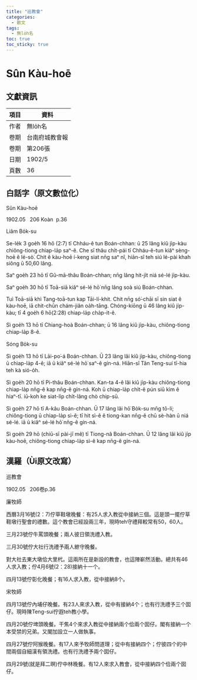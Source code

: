 ```yaml
---
title: "巡教會"
categories:
  - 散文
tags:
  - 無lo̍h名
toc: true
toc_sticky: true
---
```


# Sûn Kàu-hoē

## 文獻資訊

| 項目 | 資料 |
|---|---|
| 作者 | 無lo̍h名 |
| 卷期 | 台南府城教會報 |
| 卷期 | 第206張 |
| 日期 | 1902/5 |
| 頁數 | 36 |

## 白話字（原文數位化）

Sûn Kàu-hoē

1902.05   206 Koàn  p.36

Liâm Bo̍k-su

Se-le̍k 3 goe̍h 16 hō (2:7) tī Chháu-ê tun Boán-chhan: ū 25 lâng kiû ji̍p-kàu chiông-tiong chiap-la̍p saⁿ-ê. Che sī thâu chi̍t-pái tī Chháu-ê-tun kiâⁿ sèng-hoē ê lé-sò͘. Chit ê kàu-hoē í-keng siat nn̄g saⁿ nî, hiān-sî teh siú lé-pài khah siông ū 50,60 lâng.

Saⁿ goe̍h 23 hō tī Gû-mā-thâu Boán-chhan; nn̄g lâng hit-ji̍t niá sé-lé ji̍p-kàu.

Saⁿ goe̍h 30 hō tī Toā-siā kiâⁿ sé-lé hō͘ nn̄g lâng soà siú Boán-chhan.

Tuì Toā-siā khì Tang-toā-tun kap Tāi-lí-khit. Chit nn̄g só͘-chāi sī sin siat ê kàu-hoē, iā chit-chūn chám-jiân oa̍h-tāng. Chóng-kiōng ū 46 lâng kiû ji̍p-kàu; tī 4 goe̍h 6 hō(2:28) chiap-la̍p cha̍p-it-ê.

Sì goe̍h 13 hō tī Chiang-hoà Boán-chhan; ū 16 lâng kiû ji̍p-kàu, chiông-tiong chiap-la̍p 8-ê.

Sóng Bo̍k-su

Sì goe̍h 13 hō tī Lāi-po͘-á Boán-chhan. Ū 23 lâng lâi kiû ji̍p-kàu, chiông-tiong ū chiap-la̍p 4-ê; iā ū kiâⁿ sé-lé hō͘ saⁿ-ê gín-ná. Hiān-sî Tân Teng-suí tī-hia teh kà sió-o̍h.

Sì goe̍h 20 hō tī Pi-thâu Boán-chhan. Kan-ta 4-ê lâi kiû ji̍p-kàu chiông-tiong chiap-la̍p nn̄g-ê kap nn̄g-ê gín-ná. Koh ū chiap-la̍p chi̍t-ê pún siū kìm ê hiaⁿ-tī. iū-koh ke siat-li̍p chi̍t-lâng chò chip-sū.

Sì goe̍h 27 hō tī A-kâu Boán-chhan. Ū 17 lâng lâi hō͘ Bo̍k-su mn̄g tō-lí; chiông-tiong ū chiap-la̍p sì-ê; tī hit sì-ê ê tiong-kan nn̄g-ê chū sè-hàn ū niá sé-lé. iā ū kiâⁿ sé-lé hō͘ nn̄g-ê gín-ná.

Sì goe̍h 29 hō (chiū-sī pài-jī mê) tī Tiong-nâ Boán-chhan. Ū 12 lâng lâi kiû ji̍p kàu-hoē, chiông-tiong chiap-la̍p sì-ê kap nn̄g-ê gín-ná.

## 漢羅（Ùi原文改寫）

巡教會

1902.05   206卷p.36

廉牧師

西曆3月16號(2：7)佇草鞋墩晚餐：有25人求入教從中接納三個。這是頭一擺佇草鞋墩行聖會的禮數。這个教會已經設兩三年，現時teh守禮拜較常有50，60人。

三月23號佇牛罵頭晚餐；兩人彼日領洗禮入教。

三月30號佇大社行洗禮予兩人紲守晚餐。

對大社去東大墩佮大里杙。這兩所在是新設的教會，也這陣嶄然活動。總共有46人求入教；佇4月6號(2：28)接納十一个。

四月13號佇彰化晚餐；有16人求入教，從中接納8个。

宋牧師

四月13號佇內埔仔晚餐。有23人來求入教，從中有接納4个；也有行洗禮予三个囡仔。現時陳Teng-suí佇遐teh教小學。

四月20號佇埤頭晚餐。干焦4个來求入教從中接納兩个佮兩个囡仔。閣有接納一个本受禁的兄弟。又閣加設立一人做執事。

四月27號佇阿猴晚餐。有17人來予牧師問道理；從中有接納四个；佇彼四个的中間兩個自細漢有領洗禮。也有行洗禮予兩个囡仔。

四月29號(就是拜二暝)佇中林晚餐。有12人來求入教會，從中接納四个佮兩个囡仔。
